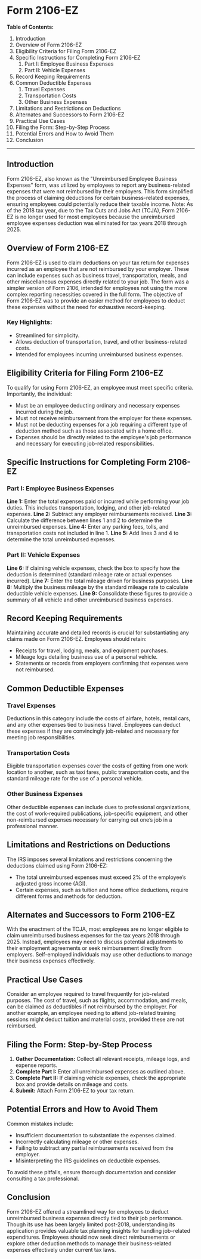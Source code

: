 # Form 2106-EZ

**Table of Contents:**

1. Introduction
2. Overview of Form 2106-EZ
3. Eligibility Criteria for Filing Form 2106-EZ
4. Specific Instructions for Completing Form 2106-EZ
    1. Part I: Employee Business Expenses
    2. Part II: Vehicle Expenses
5. Record Keeping Requirements
6. Common Deductible Expenses
    1. Travel Expenses
    2. Transportation Costs
    3. Other Business Expenses
7. Limitations and Restrictions on Deductions
8. Alternates and Successors to Form 2106-EZ
9. Practical Use Cases
10. Filing the Form: Step-by-Step Process
11. Potential Errors and How to Avoid Them
12. Conclusion

---

## Introduction

Form 2106-EZ, also known as the "Unreimbursed Employee Business Expenses" form, was utilized by employees to report any business-related expenses that were not reimbursed by their employers. This form simplified the process of claiming deductions for certain business-related expenses, ensuring employees could potentially reduce their taxable income. Note: As of the 2018 tax year, due to the Tax Cuts and Jobs Act (TCJA), Form 2106-EZ is no longer used for most employees because the unreimbursed employee expenses deduction was eliminated for tax years 2018 through 2025.

## Overview of Form 2106-EZ

Form 2106-EZ is used to claim deductions on your tax return for expenses incurred as an employee that are not reimbursed by your employer. These can include expenses such as business travel, transportation, meals, and other miscellaneous expenses directly related to your job. The form was a simpler version of Form 2106, intended for employees not using the more complex reporting necessities covered in the full form. The objective of Form 2106-EZ was to provide an easier method for employees to deduct these expenses without the need for exhaustive record-keeping.

### **Key Highlights**:
- Streamlined for simplicity.
- Allows deduction of transportation, travel, and other business-related costs.
- Intended for employees incurring unreimbursed business expenses.

## Eligibility Criteria for Filing Form 2106-EZ

To qualify for using Form 2106-EZ, an employee must meet specific criteria. Importantly, the individual:
- Must be an employee deducting ordinary and necessary expenses incurred during the job.
- Must not receive reimbursement from the employer for these expenses.
- Must not be deducting expenses for a job requiring a different type of deduction method such as those associated with a home office.
- Expenses should be directly related to the employee's job performance and necessary for executing job-related responsibilities.

## Specific Instructions for Completing Form 2106-EZ

### Part I: Employee Business Expenses

**Line 1:** Enter the total expenses paid or incurred while performing your job duties. This includes transportation, lodging, and other job-related expenses.
**Line 2:** Subtract any employer reimbursements received.
**Line 3:** Calculate the difference between lines 1 and 2 to determine the unreimbursed expenses.
**Line 4:** Enter any parking fees, tolls, and transportation costs not included in line 1.
**Line 5:** Add lines 3 and 4 to determine the total unreimbursed expenses.

### Part II: Vehicle Expenses

**Line 6:** If claiming vehicle expenses, check the box to specify how the deduction is determined (standard mileage rate or actual expenses incurred).
**Line 7:** Enter the total mileage driven for business purposes.
**Line 8:** Multiply the business mileage by the standard mileage rate to calculate deductible vehicle expenses.
**Line 9:** Consolidate these figures to provide a summary of all vehicle and other unreimbursed business expenses.

## Record Keeping Requirements

Maintaining accurate and detailed records is crucial for substantiating any claims made on Form 2106-EZ. Employees should retain:
- Receipts for travel, lodging, meals, and equipment purchases.
- Mileage logs detailing business use of a personal vehicle.
- Statements or records from employers confirming that expenses were not reimbursed.

## Common Deductible Expenses

### Travel Expenses
Deductions in this category include the costs of airfare, hotels, rental cars, and any other expenses tied to business travel. Employees can deduct these expenses if they are convincingly job-related and necessary for meeting job responsibilities.

### Transportation Costs
Eligible transportation expenses cover the costs of getting from one work location to another, such as taxi fares, public transportation costs, and the standard mileage rate for the use of a personal vehicle.

### Other Business Expenses
Other deductible expenses can include dues to professional organizations, the cost of work-required publications, job-specific equipment, and other non-reimbursed expenses necessary for carrying out one’s job in a professional manner.

## Limitations and Restrictions on Deductions

The IRS imposes several limitations and restrictions concerning the deductions claimed using Form 2106-EZ:
- The total unreimbursed expenses must exceed 2% of the employee’s adjusted gross income (AGI).
- Certain expenses, such as tuition and home office deductions, require different forms and methods for deduction.

## Alternates and Successors to Form 2106-EZ

With the enactment of the TCJA, most employees are no longer eligible to claim unreimbursed business expenses for the tax years 2018 through 2025. Instead, employees may need to discuss potential adjustments to their employment agreements or seek reimbursement directly from employers. Self-employed individuals may use other deductions to manage their business expenses effectively.

## Practical Use Cases

Consider an employee required to travel frequently for job-related purposes. The cost of travel, such as flights, accommodation, and meals, can be claimed as deductibles if not reimbursed by the employer. For another example, an employee needing to attend job-related training sessions might deduct tuition and material costs, provided these are not reimbursed.

## Filing the Form: Step-by-Step Process

1. **Gather Documentation:** Collect all relevant receipts, mileage logs, and expense reports.
2. **Complete Part I:** Enter all unreimbursed expenses as outlined above.
3. **Complete Part II:** If claiming vehicle expenses, check the appropriate box and provide details on mileage and costs.
4. **Submit:** Attach Form 2106-EZ to your tax return.

## Potential Errors and How to Avoid Them

Common mistakes include:
- Insufficient documentation to substantiate the expenses claimed.
- Incorrectly calculating mileage or other expenses.
- Failing to subtract any partial reimbursements received from the employer.
- Misinterpreting the IRS guidelines on deductible expenses.

To avoid these pitfalls, ensure thorough documentation and consider consulting a tax professional.

## Conclusion

Form 2106-EZ offered a streamlined way for employees to deduct unreimbursed business expenses directly tied to their job performance. Though its use has been largely limited post-2018, understanding its application provides valuable tax planning insights for handling job-related expenditures. Employees should now seek direct reimbursements or explore other deduction methods to manage their business-related expenses effectively under current tax laws.